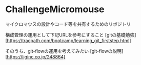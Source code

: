 # ChallengeMicromouse
マイクロマウスの設計やコード等を共有するためのリポジトリ

構成管理の運用として下記URLを参考にすること
[gitの基礎勉強][https://tracpath.com/bootcamp/learning_git_firststep.html]

そのうち、git-flowの運用を考えてみたい
[git-flowの説明][https://liginc.co.jp/248864]
